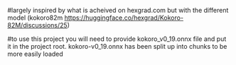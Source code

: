 #largely inspired by what is acheived on hexgrad.com but with the different model (kokoro82m https://huggingface.co/hexgrad/Kokoro-82M/discussions/25)

#to use this project you will need to provide kokoro_v0_19.onnx file and put it in the project root.
kokoro-v0_19.onnx has been split up into chunks to be more easily loaded